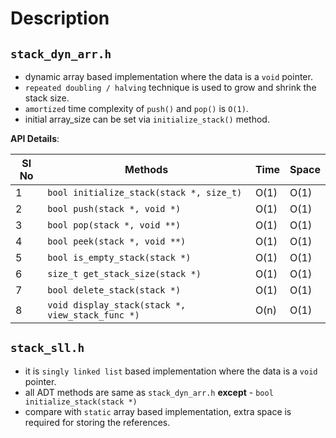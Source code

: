 # Description

## `stack_dyn_arr.h`
- dynamic array based implementation where the data is a `void` pointer.
- `repeated doubling / halving` technique is used to grow and shrink the stack size.
- `amortized` time complexity of `push()` and `pop()` is `O(1)`.
- initial array_size can be set via `initialize_stack()` method.

**API Details**:

Sl No | Methods                                          | Time | Space
------|--------------------------------------------------|------|------
1     | `bool initialize_stack(stack *, size_t)`         | O(1) | O(1)
2     | `bool push(stack *, void *)`                     | O(1) | O(1)
3     | `bool pop(stack *, void **)`                     | O(1) | O(1)
4     | `bool peek(stack *, void **)`                    | O(1) | O(1)
5     | `bool is_empty_stack(stack *)`                   | O(1) | O(1)
6     | `size_t get_stack_size(stack *)`                 | O(1) | O(1)
7     | `bool delete_stack(stack *)`                     | O(1) | O(1)
8     | `void display_stack(stack *, view_stack_func *)` | O(n) | O(1)

## `stack_sll.h`
- it is `singly linked list` based implementation where the data is a `void` pointer.
- all ADT methods are same as `stack_dyn_arr.h` **except** - `bool initialize_stack(stack *)` 
- compare with `static` array based implementation, extra space is required for storing the references.

